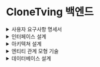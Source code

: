 # CloneTving 백엔드

<details>
    <summary> 사용자 요구사항 명세서</summary>
    <div>
      <ul style="font">
        <li>
          회원가입
          <ol style="list-style-type:upper-roman">
            <li>
              회원가입 정보는 다음과 같다
              <ul>
                <li>
                  아이디: 5~20자의 영문 소문자, 숫자만 사용가능
                </li>
                <li>
                  비밀번호 : 8~16자의 영문 대/소문자, 숫자, 특수문자를 사용
                </li>
                <li>
                  기타정보 : 이메일, 성인여부, 서비스 이용여부, 마케팅 정보 SMS 수신 여부, 마케팅 정보 이메일 수신 여부
                </li>
              </ul>
            </li>
            <li>
              가입 절차
              <ul>
                <li>
                  중복 아이디 확인
                </li>
                <li>
                  비밀번호 입력 값과 비밀번호 확인 입력 값이 일치하는지 검증
                </li>
                <li>
                  모든 입력값 검증 수행 후 회원가입 로직 실행
                </li>
                <li>
                  회원가입이 완료되면 201응답 코드와 간단한 회원 정보 반환
                </li>
              </ul>
            </li>
          </ol>
        </li>
        <li>
          로그인
          <ol style="list-style-type:upper-roman">
            <li>
              로그인 시도
              <ul>
                <li>아이디 비밀번호 일치시 로그인 성공</li>
              <li>
              자동로그인 체크박스 선택시 자동로그인
            </li>
              </ul>
            </li>
          </ol>
        </li>
        <li>
          사용자 프로필
          <ol style="list-style-type:upper-roman">
            <li>
              프로필 등록
              <ul>
                <li>
                  사용자는 자신이 사용할 프로필을 등록 할 수 있음
                </li>
                <li>
                  프로필 등록 정보는 프로필 이름, 프로필 이미지, 성인 여부로 구성
                </li>
              </ul>
            </li>
            <li>
              프로필 수정 
              <ul>
                <li>
                  사용자는 프로필 이름과 이미지 그리고 성인여부를 수정 가능
                </li>
              </ul>
            </li>
            <li>
              프로필 삭제
              <ul>
                <li>
                  사용자는 등록된 프로필을 삭제 가능
                </li>
              </ul>
            </li>
          </ol>
        </li>
        <li>
          컨텐츠 조회
          <ol style="list-style-type:upper-roman">
            <li>
              장르별 컨텐츠 조회
                <ul>
                    <li>
                        사용자는 로맨스, 액션 등 장르별로 분류된 컨텐츠를 조회할 수 있다
                    </li> 
                </ul>
            </li>
            <li>
              인기 컨텐츠 조회
                <ul>
                    <li>
                        추천수가 많은 순으로 인기있는 컨텐츠를 조회할 수 있다
                    </li>
                </ul>
            </li>
            <li>
              제목 검색으로 조회
                <ul>
                    <li>
                        제목을 입력해 일치하는 컨텐츠를 조회할 수 있음
                    </li>
                </ul>
            </li>
          </ol>
        </li>
        <li>
          기타
          <ol style="list-style-type:upper-roman">
            <li>
              리뷰 등록
                <ul>
                    <li>
                        사용자는 컨텐츠마다 별점 및 한줄평 작성 가능
                    </li>
                </ul>
            </li>
            <li>
              찜 등록
                <ul>
                    <li>
                        자신이 원하는 컨텐츠를 찜 목록에 등록 가능
                    </li>
                </ul>
            </li>
          </ol>
        </li>
      </ul>
    </div>
</details>
<details>
  <summary>
      인터페이스 설계
  </summary>
</details>
<details>
  <summary>
      아키텍쳐 설계
  </summary>
    <div align=center><h1>📚TECH STACKS</h1></div>
    <div align=center> 
      <img src="https://img.shields.io/badge/java-007396?style=for-the-badge&logo=java&logoColor=white"> 
      <br>
      <img src="https://img.shields.io/badge/spring-6DB33F?style=for-the-badge&logo=spring&logoColor=white"/>
      <img src="https://img.shields.io/badge/springboot-6DB33F?style=for-the-badge&logo=springboot&logoColor=white"/>
      <img src="https://img.shields.io/badge/jpa-003545?style=for-the-badge&logo=jpa&logoColor=white"/>
      <img src="https://img.shields.io/badge/springdatajpa-6DB33F?style=for-the-badge&logo=springdatajpa&logoColor=white"/>
      <br>
      <img src="https://img.shields.io/badge/mysql-4479A1?style=for-the-badge&logo=mysql&logoColor=white"/>
      <img src="https://img.shields.io/badge/querydsl-4169E1?style=for-the-badge&logo=querydsl&logoColor=white"/>
      <br>
      <img src="https://img.shields.io/badge/amazonec2-FF9900?style=for-the-badge&logo=amazonec2&logoColor=white"/>
      <img src="https://img.shields.io/badge/amazons3-569A31?style=for-the-badge&logo=amazonec2&logoColor=white"/>
      <br>
      <img src="https://img.shields.io/badge/git-F05032?style=for-the-badge&logo=git&logoColor=white"/>
      <img src="https://img.shields.io/badge/github-181717?style=for-the-badge&logo=github&logoColor=white"/>
      <br>
    </div>
    <div>
        <br>
        <p align="center"><img src="https://github.com/hoyeonjigi/CloneTving_BackEnd/assets/105578140/ce05915c-edc7-46cc-9edd-0f10afda7d6f"></p>
    </div>
</details>
<details>
  <summary>
      엔티티 관계 모형 기술
  </summary>
</details>
<details>
  <summary>
      데이터베이스 설계
  </summary>
    <img width="1232" alt="스크린샷 2024-06-18 오후 4 46 23" src="https://github.com/hoyeonjigi/CloneTving_BackEnd/assets/119111149/2c0e08ad-3124-47d2-8464-8a39a03c40d2">
</details>

